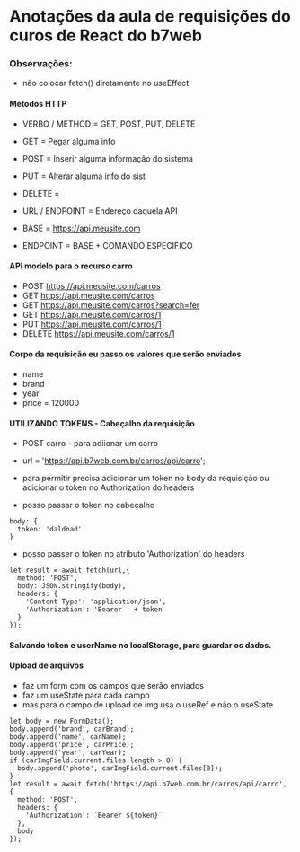 # Anotações da aula de requisições do curos de React do b7web

### Observações:
- não colocar fetch() diretamente no useEffect

#### Métodos HTTP
- VERBO / METHOD = GET, POST, PUT, DELETE
- GET = Pegar alguma info
- POST = Inserir alguma informação do sistema
- PUT = Alterar alguma info do sist
- DELETE = 

- URL / ENDPOINT = Endereço daquela API
- BASE = https://api.meusite.com
- ENDPOINT = BASE + COMANDO ESPECIFICO

#### API modelo para o recurso carro
- POST https://api.meusite.com/carros
- GET https://api.meusite.com/carros
- GET https://api.meusite.com/carros?search=fer
- GET https://api.meusite.com/carros/1
- PUT https://api.meusite.com/carros/1
- DELETE https://api.meusite.com/carros/1

#### Corpo da requisição eu passo os valores que serão enviados
- name
- brand
- year
- price = 120000

#### UTILIZANDO TOKENS - Cabeçalho da requisição
- POST carro - para adiionar um carro
- url = 'https://api.b7web.com.br/carros/api/carro';
- para permitir precisa adicionar um token no body da requisição ou adicionar o token no Authorization do headers

- posso passar o token no cabeçalho
```
body: {
  token: 'daldnad'
}
```
- posso passer o token no atributo 'Authorization' do headers 
```
let result = await fetch(url,{
  method: 'POST',
  body: JSON.stringify(body),
  headers: {
    'Content-Type': 'application/json',
    'Authorization': 'Bearer ' + token
  }
});
```

#### Salvando token e userName no localStorage, para guardar os dados.


#### Upload de arquivos
- faz um form com os campos que serão enviados
- faz um useState para cada campo
- mas para o campo de upload de img usa o useRef e não o useState
```
let body = new FormData();
body.append('brand', carBrand);
body.append('name', carName);
body.append('price', carPrice);
body.append('year', carYear);
if (carImgField.current.files.length > 0) {
  body.append('photo', carImgField.current.files[0]);
}
let result = await fetch('https://api.b7web.com.br/carros/api/carro', {
  method: 'POST',
  headers: {
    'Authorization': `Bearer ${token}`
  },
  body
});
```